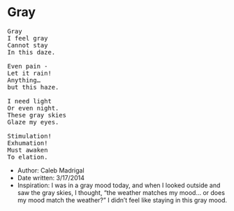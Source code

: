 # Gray

<pre>
Gray
I feel gray
Cannot stay
In this daze.

Even pain - 
Let it rain!
Anything… 
but this haze.

I need light
Or even night.
These gray skies
Glaze my eyes.

Stimulation!
Exhumation! 
Must awaken
To elation.
</pre>

* Author: Caleb Madrigal
* Date written: 3/17/2014
* Inspiration: I was in a gray mood today, and when I looked outside and saw the gray skies, I thought, “the weather matches my mood… or does my mood match the weather?” I didn’t feel like staying in this gray mood.

